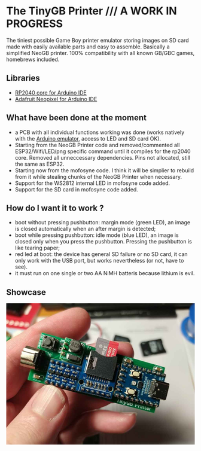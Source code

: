 # The TinyGB Printer /// A WORK IN PROGRESS

The tiniest possible Game Boy printer emulator storing images on SD card made with easily available parts and easy to assemble. Basically a simplified NeoGB printer. 100% compatibility with all known GB/GBC games, homebrews included.

## Libraries
- [RP2040 core for Arduino IDE](https://github.com/earlephilhower/arduino-pico)
- [Adafruit Neopixel for Arduino IDE](https://github.com/adafruit/Adafruit_NeoPixel)

## What have been done at the moment
- a PCB with all individual functions working was done (works natively with the [Arduino emulator](https://github.com/mofosyne/arduino-gameboy-printer-emulator), access to LED and SD card OK).
- Starting from the NeoGB Printer code and removed/commented all ESP32/Wifi/LED/png specific command until it compiles for the rp2040 core. Removed all unneccessary dependencies. Pins not allocated, still the same as ESP32.
- Starting now from the mofosyne code. I think it will be simplier to rebuild from it while stealing chunks of the NeoGB Printer when necessary.
- Support for the WS2812 internal LED in mofosyne code added.
- Support for the SD card in mofosyne code added.

## How do I want it to work ?
- boot without pressing pushbutton: margin mode (green LED), an image is closed automatically when an after margin is detected;
- boot while pressing pushbutton: idle mode (blue LED), an image is closed only when you press the pushbutton. Pressing the pushbutton is like tearing paper;
- red led at boot: the device has general SD failure or no SD card, it can only work with the USB port, but works nevertheless (or not, have to see).
- it must run on one single or two AA NiMH batteris because lithium is evil.

## Showcase
![](Tiny_GB_Printer.jpg)
